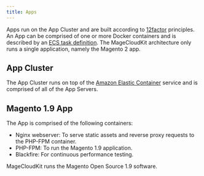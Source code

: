 ```yaml
---
title: Apps
---
```


Apps run on the App Cluster and are built according to [12factor](https://12factor.net) principles.
An App can be comprised of one or more Docker containers and is described by an
[ECS task definition](https://docs.aws.amazon.com/AmazonECS/latest/developerguide/task_definitions.html).
The MageCloudKit architecture only runs a single application, namely the Magento 2 app.

## App Cluster

The App Cluster runs on top of the [Amazon Elastic Container](https://aws.amazon.com/ecs/) service
and is comprised of all of the App Servers.

## Magento 1.9 App

The App is comprised of the following containers:

 * Nginx webserver: To serve static assets and reverse proxy requests to the PHP-FPM container.
 * PHP-FPM: To run the Magento 1.9 application.
 * Blackfire: For continuous performance testing.

MageCloudKit runs the Magento Open Source 1.9 software.
